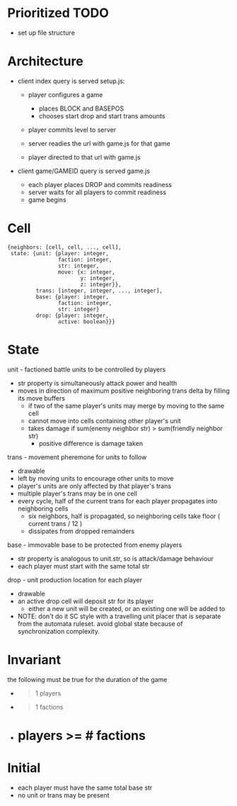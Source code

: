 Prioritized TODO
================

- set up file structure

Architecture
============

- client index query is served setup.js:
    - player configures a game
        - places BLOCK and BASEPOS
        - chooses start drop and start trans amounts
    - player commits level to server
    - server readies the url with game.js for that game 
	
    - player directed to that url with game.js

- client game/GAMEID query is served game.js
    - each player places DROP and commits readiness
    - server waits for all players to commit readiness
    - game begins

Cell
====

    {neighbors: [cell, cell, ..., cell],
     state: {unit: {player: integer,
                    faction: integer,
                    str: integer,
                    move: {x: integer,
                           y: integer,
                           z: integer}},
             trans: [integer, integer, ..., integer],
             base: {player: integer,
                    faction: integer,
                    str: integer}
             drop: {player: integer,
                    active: boolean}}}

State
=====

unit - factioned battle units to be controlled by players

- str property is simultaneously attack power and health
- moves in direction of maximum positive neighboring trans delta by filling
  its move buffers
    - if two of the same player's units may merge by moving to the same cell
    - cannot move into cells containing other player's unit
    - takes damage if sum(enemy neighbor str) > sum(friendly neighbor str)
        - positive difference is damage taken

trans - movement pheremone for units to follow

- drawable
- left by moving units to encourage other units to move
- player's units are only affected by that player's trans
- multiple player's trans may be in one cell
- every cycle, half of the current trans for each player propagates into 
  neighboring cells
    - six neighbors, half is propagated, so neighboring cells take 
      floor ( current trans / 12 ) 
    - dissipates from dropped remainders

base - immovable base to be protected from enemy players

- str property is analogous to unit.str, so is attack/damage behaviour
- each player must start with the same total str

drop - unit production location for each player

- drawable
- an active drop cell will deposit str for its player
    - either a new unit will be created, or an existing one will be added to
- NOTE: don't do it SC style with a travelling unit placer that is separate
  from the automata ruleset.  avoid global state because of synchronization
  complexity.

Invariant
=========

the following must be true for the duration of the game

- > 1 players
- > 1 factions
- # players >= # factions

Initial
=======

- each player must have the same total base str
- no unit or trans may be present
